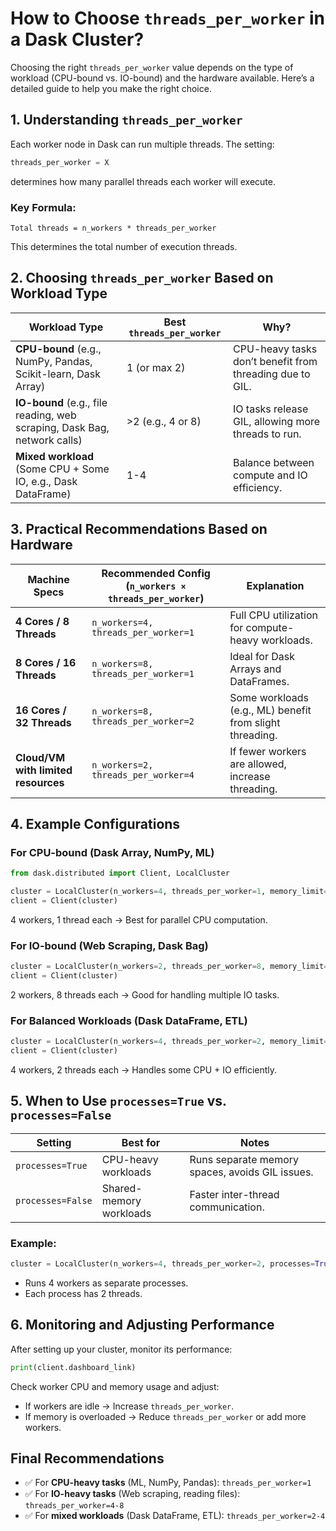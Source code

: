 # How to Choose `threads_per_worker` in a Dask Cluster?

Choosing the right `threads_per_worker` value depends on the type of workload (CPU-bound vs. IO-bound) and the hardware available. Here’s a detailed guide to help you make the right choice.

## 1. Understanding `threads_per_worker`

Each worker node in Dask can run multiple threads. The setting:

```python
threads_per_worker = X
```

determines how many parallel threads each worker will execute.

### Key Formula:

```text
Total threads = n_workers * threads_per_worker
```

This determines the total number of execution threads.

## 2. Choosing `threads_per_worker` Based on Workload Type

| Workload Type | Best `threads_per_worker` | Why? |
|---------------|---------------------------|------|
| **CPU-bound** (e.g., NumPy, Pandas, Scikit-learn, Dask Array) | 1 (or max 2) | CPU-heavy tasks don’t benefit from threading due to GIL. |
| **IO-bound** (e.g., file reading, web scraping, Dask Bag, network calls) | >2 (e.g., 4 or 8) | IO tasks release GIL, allowing more threads to run. |
| **Mixed workload** (Some CPU + Some IO, e.g., Dask DataFrame) | 1-4 | Balance between compute and IO efficiency. |

## 3. Practical Recommendations Based on Hardware

| Machine Specs | Recommended Config (`n_workers × threads_per_worker`) | Explanation |
|---------------|-------------------------------------------------------|-------------|
| **4 Cores / 8 Threads** | `n_workers=4, threads_per_worker=1` | Full CPU utilization for compute-heavy workloads. |
| **8 Cores / 16 Threads** | `n_workers=8, threads_per_worker=1` | Ideal for Dask Arrays and DataFrames. |
| **16 Cores / 32 Threads** | `n_workers=8, threads_per_worker=2` | Some workloads (e.g., ML) benefit from slight threading. |
| **Cloud/VM with limited resources** | `n_workers=2, threads_per_worker=4` | If fewer workers are allowed, increase threading. |

## 4. Example Configurations

### For CPU-bound (Dask Array, NumPy, ML)

```python
from dask.distributed import Client, LocalCluster

cluster = LocalCluster(n_workers=4, threads_per_worker=1, memory_limit="4GB")
client = Client(cluster)
```

4 workers, 1 thread each → Best for parallel CPU computation.

### For IO-bound (Web Scraping, Dask Bag)

```python
cluster = LocalCluster(n_workers=2, threads_per_worker=8, memory_limit="8GB")
client = Client(cluster)
```

2 workers, 8 threads each → Good for handling multiple IO tasks.

### For Balanced Workloads (Dask DataFrame, ETL)

```python
cluster = LocalCluster(n_workers=4, threads_per_worker=2, memory_limit="6GB")
client = Client(cluster)
```

4 workers, 2 threads each → Handles some CPU + IO efficiently.

## 5. When to Use `processes=True` vs. `processes=False`

| Setting | Best for | Notes |
|---------|----------|-------|
| `processes=True` | CPU-heavy workloads | Runs separate memory spaces, avoids GIL issues. |
| `processes=False` | Shared-memory workloads | Faster inter-thread communication. |

### Example:

```python
cluster = LocalCluster(n_workers=4, threads_per_worker=2, processes=True)
```

- Runs 4 workers as separate processes.
- Each process has 2 threads.

## 6. Monitoring and Adjusting Performance

After setting up your cluster, monitor its performance:

```python
print(client.dashboard_link)
```

Check worker CPU and memory usage and adjust:

- If workers are idle → Increase `threads_per_worker`.
- If memory is overloaded → Reduce `threads_per_worker` or add more workers.

## Final Recommendations

- ✅ For **CPU-heavy tasks** (ML, NumPy, Pandas): `threads_per_worker=1`
- ✅ For **IO-heavy tasks** (Web scraping, reading files): `threads_per_worker=4-8`
- ✅ For **mixed workloads** (Dask DataFrame, ETL): `threads_per_worker=2-4`
